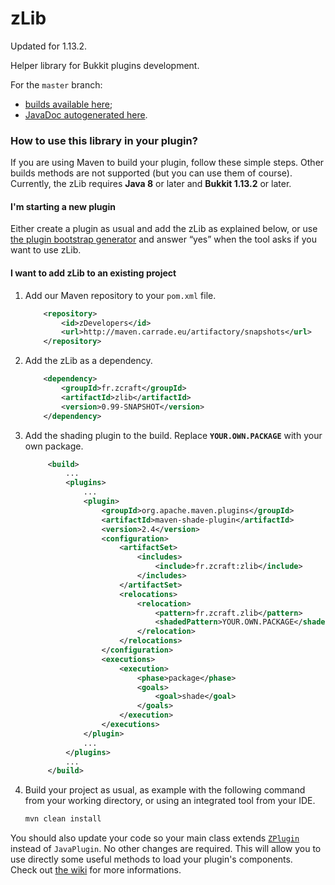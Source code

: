 zLib
==========
Updated for 1.13.2.

Helper library for Bukkit plugins development.

For the `master` branch:
 - [builds available here](https://jenkins.carrade.eu/job/zLib/);
 - [JavaDoc autogenerated here](https://jenkins.carrade.eu/job/zLib/javadoc/).


### How to use this library in your plugin?

If you are using Maven to build your plugin, follow these simple steps. Other builds methods are not supported (but you can use them of course).  
Currently, the zLib requires **Java 8** or later and **Bukkit 1.13.2** or later.

#### I'm starting a new plugin

Either create a plugin as usual and add the zLib as explained below, or use [the plugin bootstrap generator](https://github.com/zDevelopers/zLib-CodeGen-Utils#plugins-bootstrap-generator) and answer “yes” when the tool asks if you want to use zLib.

#### I want to add zLib to an existing project

1. Add our Maven repository to your `pom.xml` file.
   
    ```xml
        <repository>
            <id>zDevelopers</id>
            <url>http://maven.carrade.eu/artifactory/snapshots</url>
        </repository>
    ```

2. Add the zLib as a dependency.
   
    ```xml
        <dependency>
            <groupId>fr.zcraft</groupId>
            <artifactId>zlib</artifactId>
            <version>0.99-SNAPSHOT</version>
        </dependency>
    ```
    
3. Add the shading plugin to the build. Replace **`YOUR.OWN.PACKAGE`** with your own package.
    
   ```xml
        <build>
            ...
            <plugins>
                ...
                <plugin>
                    <groupId>org.apache.maven.plugins</groupId>
                    <artifactId>maven-shade-plugin</artifactId>
                    <version>2.4</version>
                    <configuration>
                        <artifactSet>
                            <includes>
                                <include>fr.zcraft:zlib</include>
                            </includes>
                        </artifactSet>
                        <relocations>
                            <relocation>
                                <pattern>fr.zcraft.zlib</pattern>
                                <shadedPattern>YOUR.OWN.PACKAGE</shadedPattern>
                            </relocation>
                        </relocations>
                    </configuration>
                    <executions>
                        <execution>
                            <phase>package</phase>
                            <goals>
                                <goal>shade</goal>
                            </goals>
                        </execution>
                    </executions>
                </plugin>
                ...
            </plugins>
            ...
        </build>
   ```
   
4. Build your project as usual, as example with the following command from your working directory, or using an integrated tool from your IDE.
   
   ```bash
   mvn clean install
   ```

You should also update your code so your main class extends [`ZPlugin`](https://jenkins.carrade.eu/job/zLib/javadoc/index.html?fr/zcraft/zlib/core/ZPlugin.html) instead of `JavaPlugin`. No other changes are required. This will allow you to use directly some useful methods to load your plugin's components.  
Check out [the wiki](https://github.com/zDevelopers/zLib/wiki/Installation) for more informations.
